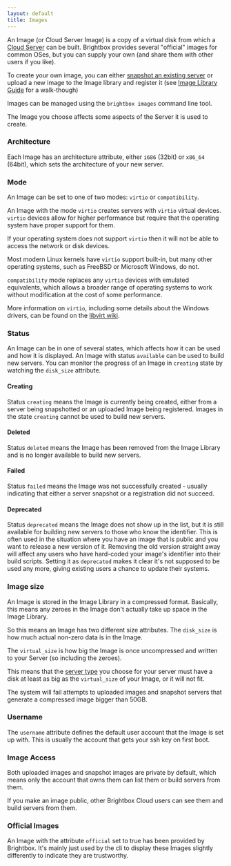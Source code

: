 ```yaml
---
layout: default
title: Images
---
```


An Image (or Cloud Server Image) is a copy of a virtual disk from
which a [Cloud Server](#cloud_server) can be built. Brightbox provides
several "official" images for common OSes, but you can supply your own
(and share them with other users if you like).

To create your own image, you can either
[snapshot an existing server](/guides/cli/create-a-snapshot/) or
upload a new image to the Image library and register it (see
[Image Library Guide](/guides/cli/image-library) for a walk-though)

Images can be managed using the `brightbox images` command line tool.

The Image you choose affects some aspects of the Server it is used to
create.

### Architecture

Each Image has an architecture attribute, either `i686` (32bit) or
`x86_64` (64bit), which sets the architecture of your new server.

### Mode

An Image can be set to one of two modes: `virtio` or `compatibility`.

An Image with the mode `virtio` creates servers with `virtio` virtual
devices. `virtio` devices allow for higher performance but require
that the operating system have proper support for them.

If your operating system does not support `virtio` then it will not be
able to access the network or disk devices.

Most modern Linux kernels have `virtio` support built-in, but many
other operating systems, such as FreeBSD or Microsoft Windows, do not.

`compatibility` mode replaces any `virtio` devices with emulated
equivalents, which allows a broader range of operating systems to work
without modification at the cost of some performance.

More information on `virtio`, including some details about the Windows
drivers, can be found on the
[libvirt wiki](http://wiki.libvirt.org/page/Virtio).

### Status

An Image can be in one of several states, which affects how it can be
used and how it is displayed.  An Image with status `available` can be
used to build new servers.  You can monitor the progress of an Image
in `creating` state by watching the `disk_size` attribute.

#### Creating

Status `creating` means the Image is currently being created, either
from a server being snapshotted or an uploaded Image being registered.
Images in the state `creating` cannot be used to build new servers.

#### Deleted

Status `deleted` means the Image has been removed from the Image
Library and is no longer available to build new servers.

#### Failed

Status `failed` means the Image was not successfully created - usually
indicating that either a server snapshot or a registration did not
succeed.

#### Deprecated

Status `deprecated` means the Image does not show up in the list, but
it is still available for building new servers to those who know the
identifier.  This is often used in the situation where you have an
image that is public and you want to release a new version of it.
Removing the old version straight away will affect any users who have
hard-coded your image's identifier into their build scripts. Setting
it as `deprecated` makes it clear it's not supposed to be used any
more, giving existing users a chance to update their systems.

### Image size

An Image is stored in the Image Library in a compressed format.
Basically, this means any zeroes in the Image don't actually take up
space in the Image Library.

So this means an Image has two different size attributes.  The
`disk_size` is how much actual non-zero data is in the Image.

The `virtual_size` is how big the Image is once uncompressed and
written to your Server (so including the zeroes).

This means that the [server type](/reference/glossary/#server_type)
you choose for your server must have a disk at least as big as the
`virtual_size` of your Image, or it will not fit.

The system will fail attempts to uploaded images and snapshot servers
that generate a compressed image bigger than 50GB.

### Username

The `username` attribute defines the default user account that the Image
is set up with.  This is usually the account that gets your ssh key on
first boot.

### Image Access

Both uploaded images and snapshot images are private by default, which
means only the account that owns them can list them or build servers
from them.

If you make an image public, other Brightbox Cloud users can see them
and build servers from them.

### Official Images

An Image with the attribute `official` set to true has been provided
by Brightbox.  It's mainly just used by the cli to display these
Images slightly differently to indicate they are trustworthy.
